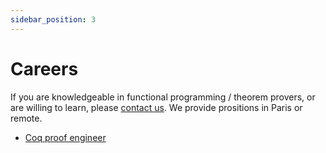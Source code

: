 ```yaml
---
sidebar_position: 3
---
```

# Careers
If you are knowledgeable in functional programming / theorem provers, or are willing to learn, please <a href="mailto:&#099;&#111;&#110;&#116;&#097;&#099;&#116;&#064;&#102;&#111;&#111;&#098;&#097;&#114;&#046;&#108;&#097;&#110;&#100;">contact us</a>. We provide prositions in Paris or remote.
* [Coq proof engineer](jobs/formal-verification-ocaml-formal-land.pdf)
